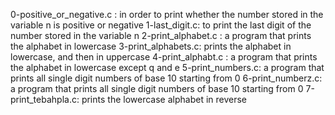 0-positive_or_negative.c : in order to print whether the number stored in the variable n is positive or negative
1-last_digit.c: to print the last digit of the number stored in the variable n
2-print_alphabet.c : a program that prints the alphabet in lowercase
3-print_alphabets.c: prints the alphabet in lowercase, and then in uppercase
4-print_alphabt.c : a program that prints the alphabet in lowercase except q and e
5-print_numbers.c:  a program that prints all single digit numbers of base 10 starting from 0
6-print_numberz.c:  a program that prints all single digit numbers of base 10 starting from 0
7-print_tebahpla.c: prints the lowercase alphabet in reverse

